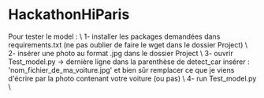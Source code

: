 # HackathonHiParis

Pour tester le model : \\
1- installer les packages demandées dans requirements.txt (ne pas oublier de faire le wget dans le dossier Project) \\
2- insérer une photo au format .jpg dans le dossier Project \\
3- ouvrir Test_model.py -> dernière ligne dans la parenthèse de detect_car insérer : 'nom_fichier_de_ma_voiture.jpg' et bien sûr remplacer ce que je viens d'écrire par la photo contenant votre voiture (ou pas) \\
4- run Test_model.py \\


